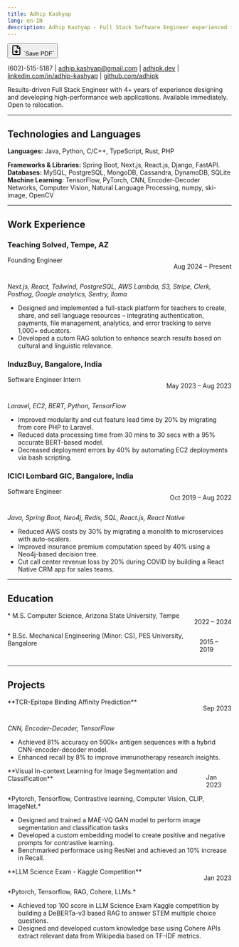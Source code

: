 ```yaml
---
title: Adhip Kashyap
lang: en-IN
description: Adhip Kashyap - Full Stack Software Engineer experienced in modern web technologies. Available Immediately, open to relocation.
---
```



  <button class="download-button" onClick="window.print()">
    <svg xmlns="http://www.w3.org/2000/svg" width="24" height="24" viewBox="0 0 24 24" fill="none" stroke="currentColor" stroke-width="2" stroke-linecap="round" stroke-linejoin="round" class="lucide lucide-file-down"><path d="M15 2H6a2 2 0 0 0-2 2v16a2 2 0 0 0 2 2h12a2 2 0 0 0 2-2V7Z"/><path d="M14 2v4a2 2 0 0 0 2 2h4"/><path d="M12 18v-6"/><path d="m9 15 3 3 3-3"/></svg>
    `Save PDF`
  </button>


(602)-515-5187 | [adhip.kashyap@gmail.com](mailto:adhip.kashyap@gmail.com) | [adhipk.dev](https://adhipk.dev) | [linkedin.com/in/adhip-kashyap](https://linkedin.com/in/adhip-kashyap) | [github.com/adhipk](https://github.com/adhipk)


Results-driven Full Stack Engineer with 4+ years of experience designing and developing high-performance web applications. Available immediately. Open to relocation.

<hr>

## Technologies and Languages

**Languages:** Java, Python, C/C++, TypeScript, Rust, PHP  
<!-- **Cloud & DevOps:** AWS (S3, DynamoDB, Lambda, IAM, CloudFormation, SQS, SNS), DigitalOcean, Kubernetes, Docker, Terraform, CI/CD   -->
**Frameworks & Libraries:** Spring Boot, Next.js, React.js, Django, FastAPI.  
**Databases:** MySQL, PostgreSQL, MongoDB, Cassandra, DynamoDB, SQLite  
**Machine Learning**: TensorFlow, PyTorch, CNN, Encoder-Decoder Networks, Computer Vision, Natural Language Processing, numpy, ski-image, OpenCV

---

## Work Experience

### Teaching Solved, Tempe, AZ  
<div style="display:flex; justify-content:space-between;">
Founding Engineer

Aug 2024 – Present
</div>

*Next.js, React, Tailwind, PostgreSQL, AWS Lambda, S3, Stripe, Clerk, Posthog, Google analytics, Sentry, llama*

- Designed and implemented a full-stack platform for teachers to create, share, and sell language resources – integrating authentication, payments, file management, analytics, and error tracking to serve 1,000+ educators.
- Developed a cutom RAG solution to enhance search results based on cultural and linguistic relevance.


### InduzBuy, Bangalore, India  
<div style="display:flex; justify-content:space-between;">
Software Engineer Intern

May 2023 – Aug 2023
</div>

*Laravel, EC2, BERT, Python, TensorFlow*

- Improved modularity and cut feature lead time by 20% by migrating from core PHP to Laravel.
- Reduced data processing time from 30 mins to 30 secs with a 95% accurate BERT-based model.
- Decreased deployment errors by 40% by automating EC2 deployments via bash scripting.  


### ICICI Lombard GIC, Bangalore, India
<div style="display:flex; justify-content:space-between;">
Software Engineer

Oct 2019 – Aug 2022
</div>

*Java, Spring Boot, Neo4j, Redis, SQL, React.js, React Native*

- Reduced AWS costs by 30% by migrating a monolith to microservices with auto-scalers.
- Improved insurance premium computation speed by 40% using a Neo4j-based decision tree.
- Cut call center revenue loss by 20% during COVID by building a React Native CRM app for sales teams.  

<!-- 
### Autoninja, Bangalore, India  
<div style="display:flex; justify-content:space-between;">
Software Engineer

Jan 2019 – Oct 2019
</div>

*Java, Spring Boot, ELK Stack, Sentry*

- Decreased support calls by 20% by developing real-time car delivery tracking.
- Reduced error response times by 70% by implementing internal ELK dashboards to catch misconfigurations in customer deployments.
- Cut ticket resolution time by 15% by optimizing customer support processes.  
 -->


---

## Education

<div style="display:flex; justify-content:space-between;">
* M.S. Computer Science, Arizona State University, Tempe

2022 – 2024
</div>
<div style="display:flex; justify-content:space-between;">
* B.Sc. Mechanical Engineering (Minor: CS), PES University, Bangalore

2015 – 2019
</div>
 
---


## Projects
<div style="display:flex; justify-content:space-between;">
**TCR-Epitope Binding Affinity Prediction** 

Sep 2023
</div>

*CNN, Encoder-Decoder, TensorFlow*

  - Achieved 81% accuracy on 500k+ antigen sequences with a hybrid CNN-encoder-decoder model.
  - Enhanced recall by 8% to improve immunotherapy research insights.  

<!-- <div style="display:flex; justify-content:space-between;">
**Scalable Data Processing Pipeline** 

Jan 2023
</div>

*Apache Spark, Kubernetes, Scala, Hadoop, Neo4j*

  - Leveraged 10M+ NYC taxi records and created an ETL pipline to model trip patterns using PageRank and hotspot detection.
   -->
<div style="display:flex; justify-content:space-between;">
**Visual In-context Learning for Image Segmentation and Classification** 

Jan 2023
</div>
*Pytorch, Tensorflow, Contrastive learning, Computer Vision, CLIP, ImageNet.*

- Designed and trained a MAE-VQ GAN model to perform image segmentation and classification tasks
- Developed a custom embedding model to create positive and negative prompts for contrastive learning.
- Benchmarked performace using ResNet and achieved an 10% increase in Recall.

<div style="display:flex; justify-content:space-between;">
**LLM Science Exam - Kaggle Competition** 

Jan 2023
</div>
*Pytorch, Tensorflow, RAG, Cohere, LLMs.*

- Achieved top 100 score in LLM Science Exam Kaggle competition by building a DeBERTa-v3 based RAG to answer STEM multiple choice questions.
- Designed and developed custom knowledge base using Cohere APIs extract relevant data from Wikipedia based on TF-IDF metrics.